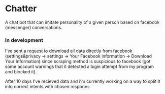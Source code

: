 ﻿# Chatter 

A chat bot that can imitate personality of a given person based on facebook (messenger) conversations.

### In development 
I've sent a request to download all data directly from facebook (settings&privacy -> settings -> Your Facebook Information -> Download Your Information) since scraping method is suspicious to facebook (got some account warnings that it detected a login attempt from my program and blocked it).<br>

After 10 days I've recieved data and i'm currently working on a way to split it into correct intents with chosen respones.

